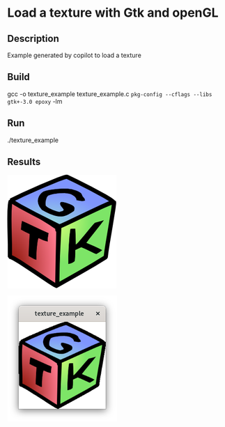 # Load a texture with Gtk and openGL

## Description
Example generated by copilot to load a texture

## Build
gcc -o texture_example texture_example.c `pkg-config --cflags --libs gtk+-3.0 epoxy` -lm

## Run

./texture_example

## Results

![original image](GTK.png)

![loaded texture](screenshot.png)
